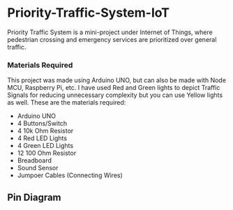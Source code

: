 # Priority-Traffic-System-IoT
Priority Traffic System is a mini-project under Internet of Things, where pedestrian crossing and emergency services are prioritized over general traffic.

### Materials Required
This project was made using Arduino UNO, but can also be made with Node MCU, Raspberry Pi, etc. I have used Red and Green lights to depict Traffic Signals for reducing unnecessary complexity but you can use Yellow lights as well. These are the materials required:
- Arduino UNO
- 4 Buttons/Switch
- 4 10k Ohm Resistor
- 4 Red LED Lights
- 4 Green LED Lights
- 12 100 Ohm Resistor 
- Breadboard
- Sound Sensor
- Jumpoer Cables (Connecting Wires)

## Pin Diagram

